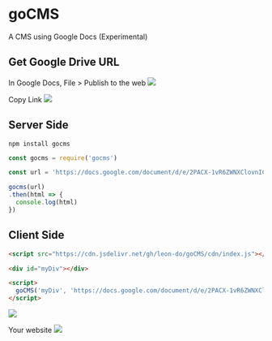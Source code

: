 # goCMS

A CMS using Google Docs (Experimental)

## Get Google Drive URL

In Google Docs, File > Publish to the web
![](https://imgur.com/BtuSUiu.png)

Copy Link
![](https://imgur.com/1x2VqvS.png)

## Server Side

`npm install gocms`

```javascript
const gocms = require('gocms')

const url = 'https://docs.google.com/document/d/e/2PACX-1vR6ZWNXClovnICVSfMXgWnsOz8m_6SSMJre8eOhsJpplYqLHQIwG1G2RW0eu5pJQri_YD0Znvnel87t/pub'

gocms(url)
.then(html => {
  console.log(html)
})
```


## Client Side

```html
<script src="https://cdn.jsdelivr.net/gh/leon-do/goCMS/cdn/index.js"></script>

<div id="myDiv"></div>

<script>
  goCMS('myDiv', 'https://docs.google.com/document/d/e/2PACX-1vR6ZWNXClovnICVSfMXgWnsOz8m_6SSMJre8eOhsJpplYqLHQIwG1G2RW0eu5pJQri_YD0Znvnel87t/pub');
</script>
```

![](https://imgur.com/6blMBbL.png)

Your website
![](https://imgur.com/RxMHnv0.png)
